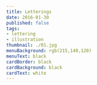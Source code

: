 ```yaml
---
title: Letterings
date: 2016-01-30
published: false
tags:
- lettering
- illustration
thumbnail: ./01.jpg
menuBackground: rgb(215,140,120)
menuText: black
cardBorder: black
cardBackground: black
cardText: white
---
```

